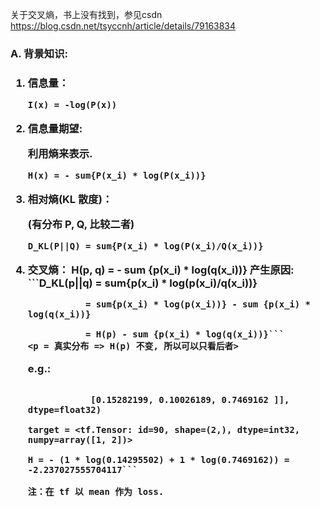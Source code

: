 关于交叉熵，书上没有找到，参见csdn https://blog.csdn.net/tsyccnh/article/details/79163834

<h3> A. 背景知识:<h3>

1. 信息量：

   ```I(x) = -log(P(x))```
2. 信息量期望:

   利用熵来表示.
   
   ```H(x) = - sum{P(x_i) * log(P(x_i))}```
   
3. 相对熵(KL 散度)：

   (有分布 P, Q, 比较二者)
   
   ```D_KL(P||Q) = sum{P(x_i) * log(P(x_i)/Q(x_i))}```
   
4. 交叉熵：
   H(p, q) = - sum {p(x_i) * log(q(x_i))}
   产生原因:
       ```D_KL(p||q) = sum{p(x_i) * log(p(x_i)/q(x_i))}
       
                  = sum{p(x_i) * log(p(x_i))} - sum {p(x_i) * log(q(x_i))}
                  
                  = H(p) - sum {p(x_i) * log(q(x_i))}```
       <p = 真实分布 => H(p) 不变, 所以可以只看后者>
       
    e.g.:
    
      ```y_ = array([[0.18521222, 0.14295502, 0.6718327 ],
      
                  [0.15282199, 0.10026189, 0.7469162 ]], dtype=float32)
                  
      target = <tf.Tensor: id=90, shape=(2,), dtype=int32, numpy=array([1, 2])>
      
      H = - (1 * log(0.14295502) + 1 * log(0.7469162)) = -2.237027555704117```
      
      注：在 tf 以 mean 作为 loss.

